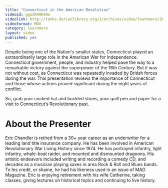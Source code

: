 ```yaml
---
title: "Connecticut in the American Revolution"
videoid: ggu2R9HK4Oo
videolink: http://tonks.darienlibrary.org/1/archives/video/learnmore/20180109_connecticut_american_revolution.mov
videoformat: MOV
category: learnmore
layout: video
published: yes
---
```


Despite being one of the Nation's smaller states, Connecticut played an extraordinarily large role in the American War for Independence. Connecticut government, people, and industry helped pave the way to a remarkable victory against the superpower of the 18th Century. But it was not without cost, as Connecticut was repeatedly invaded by British forces during the war. This presentation reviews the importance of Connecticut and those whose actions proved significant during the eight years of conflict.

So, grab your cocked hat and buckled shoes, your quill pen and paper for a visit to Connecticut’s Revolutionary past.

# About the Presenter
Eric Chandler is retired from a 30+ year career as an underwriter for a leading land title insurance company. He has been involved in American Revolutionary War Living History since 1974. He has portrayed infantry, light infantry, whale-boat raider, and mounted and dismounted dragoons. His artistic endeavors included writing and recording a comedy CD, and decades as a musician playing saxes in area Rock & Roll and Blues bands. To his credit, or shame, he had his likeness used in an issue of MAD Magazine. Eric is enjoying retirement with his wife Catherine, taking classes, giving lectures on historical topics and continuing to live history.